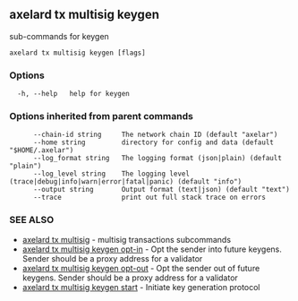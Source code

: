 ## axelard tx multisig keygen

sub-commands for keygen

```
axelard tx multisig keygen [flags]
```

### Options

```
  -h, --help   help for keygen
```

### Options inherited from parent commands

```
      --chain-id string     The network chain ID (default "axelar")
      --home string         directory for config and data (default "$HOME/.axelar")
      --log_format string   The logging format (json|plain) (default "plain")
      --log_level string    The logging level (trace|debug|info|warn|error|fatal|panic) (default "info")
      --output string       Output format (text|json) (default "text")
      --trace               print out full stack trace on errors
```

### SEE ALSO

- [axelard tx multisig](/cli-docs/v0_31_1/axelard_tx_multisig) - multisig transactions subcommands
- [axelard tx multisig keygen opt-in](/cli-docs/v0_31_1/axelard_tx_multisig_keygen_opt-in) - Opt the sender into future keygens. Sender should be a proxy address for a validator
- [axelard tx multisig keygen opt-out](/cli-docs/v0_31_1/axelard_tx_multisig_keygen_opt-out) - Opt the sender out of future keygens. Sender should be a proxy address for a validator
- [axelard tx multisig keygen start](/cli-docs/v0_31_1/axelard_tx_multisig_keygen_start) - Initiate key generation protocol
